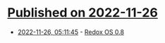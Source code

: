 # [Published on 2022-11-26](index.md)

* [2022-11-26, 05:11:45](https://news.ycombinator.com/item?id=33750198) - [Redox OS 0.8](https://www.redox-os.org/news/release-0.8.0/)
